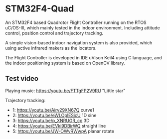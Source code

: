 # STM32F4-Quad
An STM32F4 based Quadrotor Flight Controller running on the RTOS uC/OS-III, which mainly tested in the indoor environment. Including attitude control, position control and trajectory tracking.

A simple vision-based indoor navigation system is also provided, which using active infrared makers as the locators.

The Flight Controller is developed in IDE uVison Keil4 using C language, and the indoor positioning system is based on OpenCV library.

## Test video
Playing music:
https://youtu.be/FTTgFP2V9RU "Little star"

Trajectory tracking:
* 1: https://youtu.be/Airv29XN67Q curve1
* 2: https://youtu.be/eWLOpIESicU 1D sine
* 3: https://youtu.be/p_XNRUGR_co 3D 
* 4: https://youtu.be/EVki9DBirWQ straight line
* 5: https://youtu.be/JW-OWvRWwpA planar rotate
